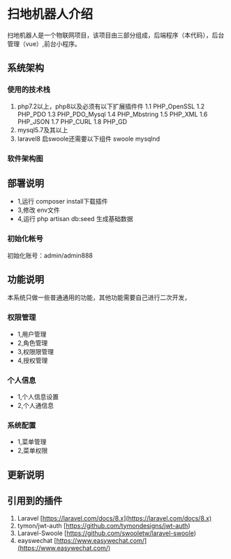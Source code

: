 # 扫地机器人介绍 
扫地机器人是一个物联网项目，该项目由三部分组成，后端程序（本代码），后台管理（vue）,前台小程序。

## 系统架构
### 使用的技术栈
1. php7.2以上，php8以及必须有以下扩展插件件
1.1 PHP_OpenSSL
1.2 PHP_PDO
1.3 PHP_PDO_Mysql
1.4 PHP_Mbstring
1.5 PHP_XML
1.6 PHP_JSON
1.7 PHP_CURL
1.8 PHP_GD
2. mysql5.7及其以上
3. laravel8
启swoole还需要以下组件
swoole
mysqlnd 
### 软件架构图


## 部署说明
- 1,运行 composer install下载插件
- 3,修改 env文件   
- 4,运行 php artisan db:seed 生成基础数据
### 初始化帐号
初始化账号：admin/admin888

## 功能说明
本系统只做一些普通通用的功能，其他功能需要自己进行二次开发，

### 权限管理
- 1,用户管理
- 2,角色管理
- 3,权限限管理
- 4,授权管理

### 个人信息
- 1,个人信息设置
- 2,个人通信息

### 系统配置
- 1,菜单管理
- 2,菜单权限



## 更新说明

## 引用到的插件
1.  Laravel  [https://laravel.com/docs/8.x](https://laravel.com/docs/8.x)
2.  tymon/jwt-auth  [https://github.com/tymondesigns/jwt-auth)
3.  Laravel-Swoole  [https://github.com/swooletw/laravel-swoole)
4.  eayswechat  [https://www.easywechat.com/](https://www.easywechat.com/)
